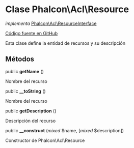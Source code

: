# Clase **Phalcon\\Acl\\Resource**

*implementa* [Phalcon\Acl\ResourceInterface](/en/3.2/api/Phalcon_Acl_ResourceInterface)

<a href="https://github.com/phalcon/cphalcon/blob/master/phalcon/acl/resource.zep" class="btn btn-default btn-sm">Código fuente en GitHub</a>

Esta clase define la entidad de recursos y su descripción

## Métodos

public **getName** ()

Nombre del recurso

public **__toString** ()

Nombre del recurso

public **getDescription** ()

Descripción del recurso

public **__construct** (*mixed* $name, [*mixed* $description])

Constructor de Phalcon\\Acl\\Resource